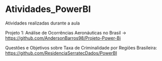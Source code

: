 # Atividades_PowerBI


Atividades realizadas durante a aula

Projeto 1: Análise de Ocorrências Aeronáuticas no Brasil -> https://github.com/AndersonBarros98/Projeto-Power-Bi

Questões e Objetivos sobre Taxa de Criminalidade por Regiões Brasileira: https://github.com/ResidenciaSerratecDados/PowerBI
